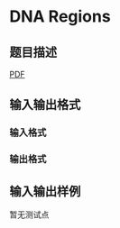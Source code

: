 # DNA Regions

## 题目描述

[problemUrl]: https://uva.onlinejudge.org/index.php?option=com_onlinejudge&Itemid=8&category=446&page=show_problem&problem=4138

[PDF](https://uva.onlinejudge.org/external/13/p1392.pdf)

## 输入输出格式

### 输入格式

### 输出格式

## 输入输出样例

暂无测试点

